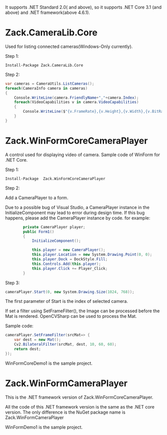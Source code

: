 
It supports .NET Standard 2.0( and above), so it supports .NET Core 3.1 (and above) and .NET framework(above 4.6.1).

# Zack.CameraLib.Core
Used for listing connected cameras(Windows-Only currently).

Step 1:

```
Install-Package Zack.CameraLib.Core
```

Step 2:
```csharp
var cameras = CameraUtils.ListCameras();
foreach(CameraInfo camera in cameras)
{
	Console.WriteLine(camera.FriendlyName+","+camera.Index);
	foreach(VideoCapabilities v in camera.VideoCapabilities)
	{
		Console.WriteLine($"{v.FrameRate},{v.Height},{v.Width},{v.BitRate},{v.FrameRate}");
	}
}
```

# Zack.WinFormCoreCameraPlayer
A control used for displaying video of camera.
Sample code of WinForm for .NET Core.

Step 1:

```
Install-Package  Zack.WinFormCoreCameraPlayer
```

Step 2:

Add a CameraPlayer to a form. 

Due to a possible bug of Visual Studio, a CameraPlayer instance in the InitializeComponent may lead to error during design time. If this bug happens, please add the CameraPlayer instance by code. for example:

```csharp
        private CameraPlayer player;
        public Form1()
        {
            InitializeComponent();

            this.player = new CameraPlayer();
			this.player.Location = new System.Drawing.Point(0, 0);
            this.player.Dock = DockStyle.Fill;
            this.Controls.Add(this.player);
            this.player.Click += Player_Click;
		}
```

Step 3:
```csharp
cameraPlayer.Start(0, new System.Drawing.Size(1024, 768));
```

The first parameter of Start is the index of selected camera.

If set a filter using SetFrameFilter(), the Image can be processed before the Mat is rendered. OpenCVSharp can be used to process the Mat.

Sample code:

```csharp
cameraPlayer.SetFrameFilter(srcMat=> {
	var dest = new Mat();
	Cv2.BilateralFilter(srcMat, dest, 10, 60, 60);
	return dest;
});
```

WinFormCoreDemo1 is the sample project.

# Zack.WinFormCameraPlayer
This is the .NET framework version of Zack.WinFormCoreCameraPlayer.

All the code of this .NET framework version is the same as the .NET core version. The only difference is the NuGet package name is Zack.WinFormCameraPlayer

WinFormDemo1 is the sample project.

